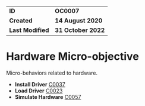 <table>
<tr>
<td><b>ID</b></td>
<td><b>OC0007</b></td>
</tr>
<td><b>Created</b></td>
<td><b>14 August 2020</b></td>
</tr>
<tr>
<td><b>Last Modified</b></td>
<td><b>31 October 2022</b></td>
</tr>
</table>


# Hardware Micro-objective #
Micro-behaviors related to hardware.

* **Install Driver** [C0037](../hardware/install-driver.md)
* **Load Driver** [C0023](../hardware/load-driver.md)
* **Simulate Hardware** [C0057](../hardware/simulate-hardware.md)
